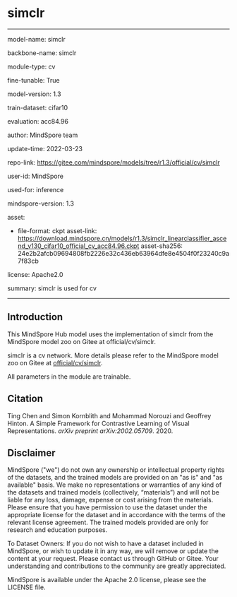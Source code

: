 # simclr

---

model-name: simclr

backbone-name: simclr

module-type: cv

fine-tunable: True

model-version: 1.3

train-dataset: cifar10

evaluation: acc84.96

author: MindSpore team

update-time: 2022-03-23

repo-link: <https://gitee.com/mindspore/models/tree/r1.3/official/cv/simclr>

user-id: MindSpore

used-for: inference

mindspore-version: 1.3

asset:

-
    file-format: ckpt
    asset-link: <https://download.mindspore.cn/models/r1.3/simclr_linearclassifier_ascend_v130_cifar10_official_cv_acc84.96.ckpt>
    asset-sha256: 24e2b2afcb09694808fb2226e32c436eb63964dfe8e4504f0f23240c9a7f83cb

license: Apache2.0

summary: simclr is used for cv

---

## Introduction

This MindSpore Hub model uses the implementation of simclr from the MindSpore model zoo on Gitee at official/cv/simclr.

simclr is a cv network. More details please refer to the MindSpore model zoo on Gitee at [official/cv/simclr](https://gitee.com/mindspore/models/blob/r1.3/official/cv/simclr/README.md).

All parameters in the module are trainable.

## Citation

Ting Chen and Simon Kornblith and Mohammad Norouzi and Geoffrey Hinton. A Simple Framework for Contrastive Learning of Visual Representations. *arXiv preprint arXiv:2002.05709*. 2020.

## Disclaimer

MindSpore ("we") do not own any ownership or intellectual property rights of the datasets, and the trained models are provided on an "as is" and "as available" basis. We make no representations or warranties of any kind of the datasets and trained models (collectively, “materials”) and will not be liable for any loss, damage, expense or cost arising from the materials. Please ensure that you have permission to use the dataset under the appropriate license for the dataset and in accordance with the terms of the relevant license agreement. The trained models provided are only for research and education purposes.

To Dataset Owners: If you do not wish to have a dataset included in MindSpore, or wish to update it in any way, we will remove or update the content at your request. Please contact us through GitHub or Gitee. Your understanding and contributions to the community are greatly appreciated.

MindSpore is available under the Apache 2.0 license, please see the LICENSE file.
